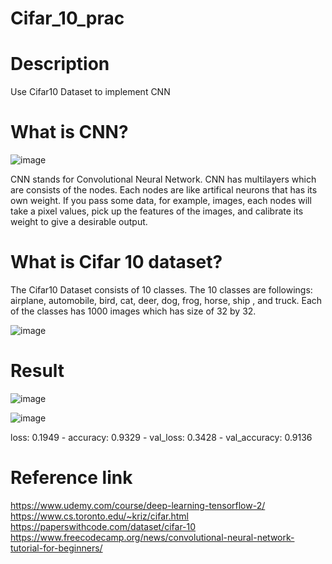 # Cifar_10_prac

# Description

  Use Cifar10 Dataset to implement CNN
  
# What is CNN?
  
  ![image](https://user-images.githubusercontent.com/111392592/185273990-cb248445-49da-4fdd-90b3-ac97dea6ac52.png)

  CNN stands for Convolutional Neural Network. CNN has multilayers which are consists of the nodes. Each nodes are like artifical neurons that has its own weight. If you pass some data, for example, images, each nodes will take a pixel values, pick up the features of the images, and calibrate its weight to give a desirable output. 
  
# What is Cifar 10 dataset?

  The Cifar10 Dataset consists of 10 classes. The 10 classes are followings: airplane, automobile, bird, cat, deer, dog, frog, horse, ship , and truck. Each of the classes has 1000 images which has size of 32 by 32.
  
  
  ![image](https://user-images.githubusercontent.com/111392592/185275250-10b38df0-92da-45b8-9e2d-77a4e25111f8.png)

  
# Result

  ![image](https://user-images.githubusercontent.com/111392592/185273295-46cfd156-82fa-4bca-b700-b42cf0c5a317.png)

  
  ![image](https://user-images.githubusercontent.com/111392592/185273309-b8a60a55-b0e3-4738-bf8a-d7573dfcb025.png)
  
  loss: 0.1949 - accuracy: 0.9329 - val_loss: 0.3428 - val_accuracy: 0.9136

# Reference link

  https://www.udemy.com/course/deep-learning-tensorflow-2/
  https://www.cs.toronto.edu/~kriz/cifar.html
  https://paperswithcode.com/dataset/cifar-10
  https://www.freecodecamp.org/news/convolutional-neural-network-tutorial-for-beginners/
